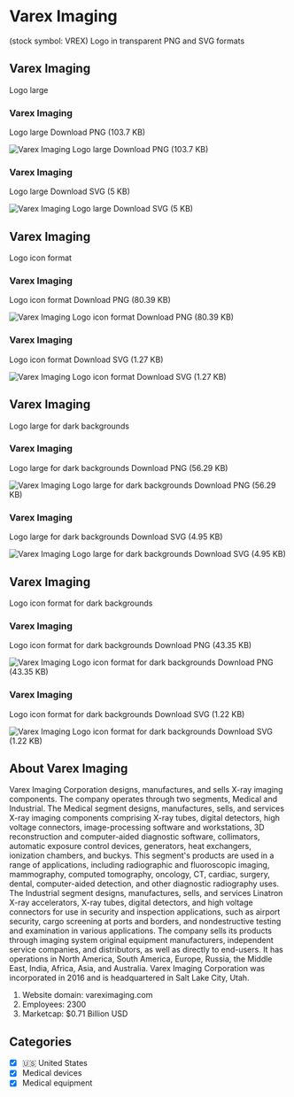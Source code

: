# Varex Imaging
 (stock symbol: VREX) Logo in transparent PNG and SVG formats

## Varex Imaging
 Logo large

### Varex Imaging
 Logo large Download PNG (103.7 KB)

![Varex Imaging
 Logo large Download PNG (103.7 KB)](/img/orig/VREX_BIG-1ca8cf2f.png)

### Varex Imaging
 Logo large Download SVG (5 KB)

![Varex Imaging
 Logo large Download SVG (5 KB)](/img/orig/VREX_BIG-7eb91abb.svg)

## Varex Imaging
 Logo icon format

### Varex Imaging
 Logo icon format Download PNG (80.39 KB)

![Varex Imaging
 Logo icon format Download PNG (80.39 KB)](/img/orig/VREX-a07387eb.png)

### Varex Imaging
 Logo icon format Download SVG (1.27 KB)

![Varex Imaging
 Logo icon format Download SVG (1.27 KB)](/img/orig/VREX-f66f8ccc.svg)

## Varex Imaging
 Logo large for dark backgrounds

### Varex Imaging
 Logo large for dark backgrounds Download PNG (56.29 KB)

![Varex Imaging
 Logo large for dark backgrounds Download PNG (56.29 KB)](/img/orig/VREX_BIG.D-5535c3bb.png)

### Varex Imaging
 Logo large for dark backgrounds Download SVG (4.95 KB)

![Varex Imaging
 Logo large for dark backgrounds Download SVG (4.95 KB)](/img/orig/VREX_BIG.D-af33303b.svg)

## Varex Imaging
 Logo icon format for dark backgrounds

### Varex Imaging
 Logo icon format for dark backgrounds Download PNG (43.35 KB)

![Varex Imaging
 Logo icon format for dark backgrounds Download PNG (43.35 KB)](/img/orig/VREX.D-e836c3e6.png)

### Varex Imaging
 Logo icon format for dark backgrounds Download SVG (1.22 KB)

![Varex Imaging
 Logo icon format for dark backgrounds Download SVG (1.22 KB)](/img/orig/VREX.D-7754f897.svg)

## About Varex Imaging


Varex Imaging Corporation designs, manufactures, and sells X-ray imaging components. The company operates through two segments, Medical and Industrial. The Medical segment designs, manufactures, sells, and services X-ray imaging components comprising X-ray tubes, digital detectors, high voltage connectors, image-processing software and workstations, 3D reconstruction and computer-aided diagnostic software, collimators, automatic exposure control devices, generators, heat exchangers, ionization chambers, and buckys. This segment's products are used in a range of applications, including radiographic and fluoroscopic imaging, mammography, computed tomography, oncology, CT, cardiac, surgery, dental, computer-aided detection, and other diagnostic radiography uses. The Industrial segment designs, manufactures, sells, and services Linatron X-ray accelerators, X-ray tubes, digital detectors, and high voltage connectors for use in security and inspection applications, such as airport security, cargo screening at ports and borders, and nondestructive testing and examination in various applications. The company sells its products through imaging system original equipment manufacturers, independent service companies, and distributors, as well as directly to end-users. It has operations in North America, South America, Europe, Russia, the Middle East, India, Africa, Asia, and Australia. Varex Imaging Corporation was incorporated in 2016 and is headquartered in Salt Lake City, Utah.

1. Website domain: vareximaging.com
2. Employees: 2300
3. Marketcap: $0.71 Billion USD


## Categories
- [x] 🇺🇸 United States
- [x] Medical devices
- [x] Medical equipment
